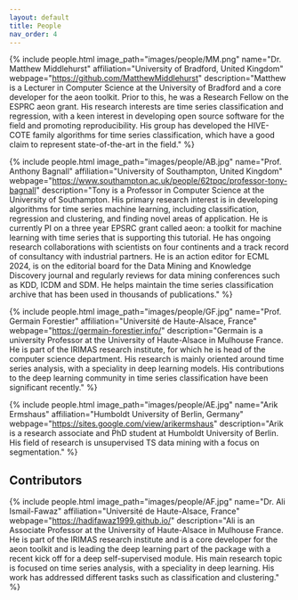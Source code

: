 ```yaml
---
layout: default
title: People
nav_order: 4
---
```


{% include people.html image_path="images/people/MM.png" name="Dr. Matthew Middlehurst" affiliation="University of Bradford, United Kingdom" webpage="https://github.com/MatthewMiddlehurst" description="Matthew is a Lecturer in Computer Science at the University of Bradford and a core developer for the aeon toolkit. Prior to this, he was a Research Fellow on the ESPRC aeon grant. His research interests are time series classification and regression, with a keen interest in developing open source software for the field and promoting reproducibility. His group has developed the HIVE-COTE family algorithms for time series classification, which have a good claim to represent state-of-the-art in the field." %}

{% include people.html image_path="images/people/AB.jpg" name="Prof. Anthony Bagnall" affiliation="University of Southampton, United Kingdom" webpage="https://www.southampton.ac.uk/people/62tpqc/professor-tony-bagnall" description="Tony is a Professor in Computer Science at the University of Southampton. His primary research interest is in developing algorithms for time series machine learning, including classification, regression and clustering, and finding novel areas of application. He is currently PI on a three year EPSRC grant called aeon: a toolkit for machine learning with time series that is supporting this tutorial. He has ongoing research collaborations with scientists on four continents and a track record of consultancy with industrial partners. He is an action editor for ECML 2024, is on the editorial board for the Data Mining and Knowledge Discovery journal and regularly reviews for data mining conferences such as KDD, ICDM and SDM. He helps maintain the time series classification archive that has been used in thousands of publications." %}

{% include people.html image_path="images/people/GF.jpg" name="Prof. Germain Forestier" affiliation="Université de Haute-Alsace, France" webpage="https://germain-forestier.info/" description="Germain is a university Professor at the University of Haute-Alsace in Mulhouse France. He is part of the IRIMAS research institute, for which he is head of the computer science department. His research is mainly oriented around time series analysis, with a speciality in deep learning models. His contributions to the deep learning community in time series classification have been significant recently." %}

{% include people.html image_path="images/people/AE.jpg" name="Arik Ermshaus" affiliation="Humboldt University of Berlin, Germany" webpage="https://sites.google.com/view/arikermshaus" description="Arik is a research associate and PhD student at Humboldt University of Berlin. His field of research is unsupervised TS data mining with a focus on segmentation." %}

## Contributors

{% include people.html image_path="images/people/AF.jpg" name="Dr. Ali Ismail-Fawaz" affiliation="Université de Haute-Alsace, France" webpage="https://hadifawaz1999.github.io/" description="Ali is an Associate Professor at the University of Haute-Alsace in Mulhouse France. He is part of the IRIMAS research institute and is a core developer for the aeon toolkit and is leading the deep learning part of the package with a recent kick off for a deep self-supervised module. His main research topic is focused on time series analysis, with a speciality in deep learning. His work has addressed different tasks such as classification and clustering." %}
